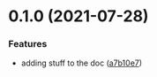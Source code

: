 # 0.1.0 (2021-07-28)


### Features

* adding stuff to the doc ([a7b10e7](https://github.com/axelpavageau/changelogs/commit/a7b10e7d02a0d2736a5fc43c8f25fb981d98969d))



